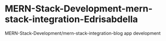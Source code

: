 # MERN-Stack-Development-mern-stack-integration-Edrisabdella
MERN-Stack-Development/mern-stack-integration-blog app development
